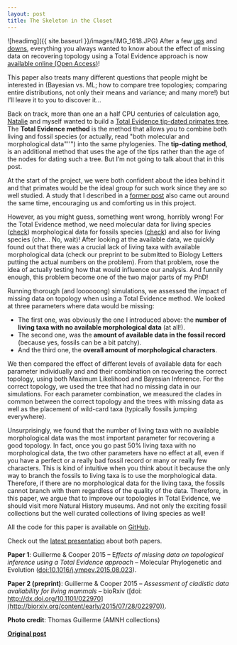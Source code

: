 ```yaml
---
layout: post
title: The Skeleton in the Closet
---
```


![headimg]({{ site.baseurl }}/images/IMG_1618.JPG)
After a few [ups](http://www.ecoevoblog.com/2014/10/13/phd-positive-happy-developments/) and [downs](http://www.ecoevoblog.com/2014/10/06/phd-pretty-huge-disaster/), everything you always wanted to know about the effect of missing data on recovering topology using a Total Evidence approach is now [available online (Open Access)](http://www.sciencedirect.com/science/article/pii/S1055790315002547)!

This paper also treats many different questions that people might be interested in (Bayesian vs. ML; how to compare tree topologies; comparing entire distributions, not only their means and variance; and many more!) but I’ll leave it to you to discover it…

Back on track, more than one an a half CPU centuries of calculation ago, [Natalie](http://nhcooper123.github.io/) and myself wanted to build a [Total Evidence tip-dated primates tree](http://www.ecoevoblog.com/2013/03/29/dinosaurs-are-useless-if-they-dont-go-in-trees/). The **Total Evidence method** is the method that allows you to combine both living and fossil species (or actually, read "both molecular and morphological data"''") into the same phylogenies. The **tip-dating method**, is an additional method that uses the age of the tips rather than the age of the nodes for dating such a tree. But I’m not going to talk about that in this post.

At the start of the project, we were both confident about the idea behind it and that primates would be the ideal group for such work since they are so well studied. A study that I described in a [former post](http://www.ecoevoblog.com/2014/01/13/a-brave-new-world-of-monkeying-around-with-trees/) also came out around the same time, encouraging us and comforting us in this project.

However, as you might guess, something went wrong, horribly wrong! For the Total Evidence method, we need molecular data for living species ([check](http://journals.plos.org/plosone/article?id=10.1371/journal.pone.0049521)) morphological data for fossils species ([check](http://www.nature.com/nature/journal/v498/n7452/full/nature12200.html)) and also for living species (che… No, wait)! After looking at the available data, we quickly found out that there was a crucial lack of living taxa with available morphological data (check our preprint to be submitted to Biology Letters putting the actual numbers on the problem). From that problem, rose the idea of actually testing how that would influence our analysis. And funnily enough, this problem become one of the two major parts of my PhD!

Running thorough (and loooooong) simulations, we assessed the impact of missing data on topology when using a Total Evidence method. We looked at three parameters where data would be missing:

* The first one, was obviously the one I introduced above: the **number of living taxa with no available morphological data** (at all!).
* The second one, was the **amount of available data in the fossil record** (because yes, fossils can be a bit patchy).
* And the third one, the **overall amount of morphological characters**.

We then compared the effect of different levels of available data for each parameter individually and and their combination on recovering the correct topology, using both Maximum Likelihood and Bayesian Inference. For the correct topology, we used the tree that had no missing data in our simulations. For each parameter combination, we measured the clades in common between the correct topology and the trees with missing data as well as the placement of wild-card taxa (typically fossils jumping everywhere).

Unsurprisingly, we found that the number of living taxa with no available morphological data was the most important parameter for recovering a good topology. In fact, once you go past 50% living taxa with no morphological data, the two other parameters have no effect at all, even if you have a perfect or a really bad fossil record or many or really few characters. This is kind of intuitive when you think about it because the only way to branch the fossils to living taxa is to use the morphological data. Therefore, if there are no morphological data for the living taxa, the fossils cannot branch with them regardless of the quality of the data. Therefore, in this paper, we argue that to improve our topologies in Total Evidence, we should visit more Natural History museums. And not only the exciting fossil collections but the well curated collections of living species as well!

All the code for this paper is available on [GitHub](https://github.com/TGuillerme/Total_Evidence_Method-Missing_data).

Check out the [latest presentation](http://www.slideshare.net/ThomasGuillerme/total-evidence-phylogenies-the-missing-data-issue) about both papers.

**Paper 1**: Guillerme & Cooper 2015 – E*ffects of missing data on topological inference using a Total Evidence approach* – Molecular Phylogenetic and Evolution ([doi:10.1016/j.ympev.2015.08.023](http://dx.doi.org/10.1016/j.ympev.2015.08.023)).

**Paper 2 (preprint)**:  Guillerme & Cooper 2015 – *Assessment of cladistic data availability for living mammals* – bioRxiv ([doi: http://dx.doi.org/10.1101/022970](http://biorxiv.org/content/early/2015/07/28/022970)).


**Photo credit**: Thomas Guillerme (AMNH collections)

**[Original post](http://www.ecoevoblog.com/2015/09/10/the-skeleton-in-the-closet/)**



